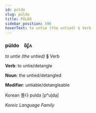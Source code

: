 ```yaml
---
id: püldo
slug: püldo
title: PÜLDO
sidebar_position: 596
hoverText: to untie (the untied) § Verb
---
```


### püldo&emsp;<span kind="abugida">ʋ͊ʄʌ</span>

*to untie (the untied)* **§** Verb

**Verb**: to untie/detangle

**Noun**: the untied/detangled

**Modifier**: untiable/detangleable

Korean 풀다 pulda [pʰuɭda̠]

*Koreic Language Family*